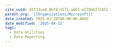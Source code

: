 ```yaml
---
site_uuid: 02f33ce8-0bf8-4571-a603-e178b6372451
parent_org: '[[Organizations/Microsoft]]'
date_created: 2025-03-20T00:00:00.000Z
date_modified: '2025-04-12'
tags:
  - Data-Utilities
  - Data-Reporting
---
```









